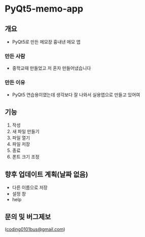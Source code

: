# PyQt5-memo-app
## 개요
- PyQt5로 만든 메모장 흉내낸 메모 앱

### 만든 사람
- 중학교때 만들었고 저 혼자 만들어냈습니다

### 만든 이유
- PyQt5 연습용이였는데 생각보다 잘 나와서 실용앱으로 만들고 있어여

## 기능
1. 작성
2. 새 파일 만들기
3. 파일 열기
4. 파일 저장
5. 종료
6. 폰트 크기 조정

## 향후 업데이트 계획(날짜 없음)
- 다른 이름으로 저장
- 설정 창
- help

## 문의 및 버그제보
(coding0101bus@gmail.com)
